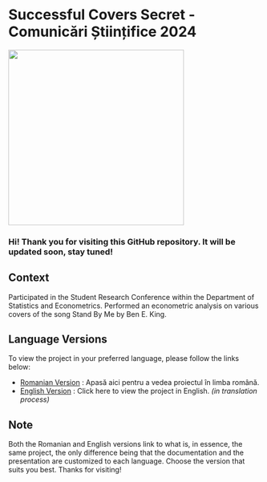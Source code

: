 # Successful Covers Secret - Comunicări Științifice 2024
<img src="https://github.com/outshiningthateskimo/Successful-Covers-Secret---Comunicari-Stiintifice-2024/assets/116450427/21208b6e-4065-4529-9942-806cf2959e78" width=350>


### Hi! Thank you for visiting this GitHub repository. It will be updated soon, stay tuned!

## Context
Participated in the Student Research Conference within the Department of Statistics and Econometrics. Performed an econometric analysis on various covers of the song Stand By Me by Ben E. King.

## Language Versions

To view the project in your preferred language, please follow the links below:

- [Romanian Version](../../tree/RO)   :    Apasă aici pentru a vedea proiectul în limba română.
- [English Version](../../tree/EN)  :    Click here to view the project in English. *(in translation process)*

## Note

Both the Romanian and English versions link to what is, in essence, the same project, the only difference being that the documentation and the presentation are customized to each language. Choose the version that suits you best. Thanks for visiting!
